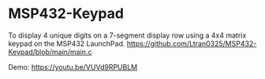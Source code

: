 # MSP432-Keypad
To display 4 unique digits on a 7-segment display row using a 4x4 matrix keypad on the MSP432 LaunchPad.
https://github.com/Ltran0325/MSP432-Keypad/blob/main/main.c

Demo: https://youtu.be/VUVd9RPUBLM
